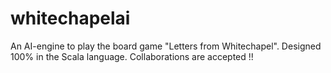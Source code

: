 # whitechapelai
An AI-engine to play the board game "Letters from Whitechapel". Designed 100% in the Scala language. Collaborations are accepted !!
